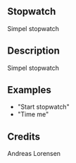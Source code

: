 ## Stopwatch
Simpel stopwatch

## Description
Simpel stopwatch

## Examples
 - "Start stopwatch"
 - "Time me"


## Credits
Andreas Lorensen


